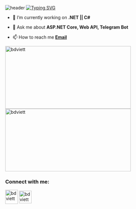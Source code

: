 ![header](https://capsule-render.vercel.app/api?type=waving&color=gradient&height=250&section=header&text=ELMURODSALOMOV,&desc=Backend%20developer&fontSize=55&fontAlignY=40&fontAlign=44&descAlignY=53&descAlign=53&animation=fadeIn)
[![Typing SVG](https://readme-typing-svg.herokuapp.com?font=Fira+Code&pause=1000&color=6413F7&center=true&random=false&width=435&lines=Hi+there%2C+I'm+Elmurod+%F0%9F%91%8B;I+am+a+.Net+developer%F0%9F%92%BB)](https://git.io/typing-svg)

- 🔭 I’m currently working on **.NET || C#**

- 💬 Ask me about **ASP.NET Core, Web API, Telegram Bot**

- 📫 How to reach me **[Email](salomovelmurod062@gmail.com)**

<p align="left">
  <img align="left" src="https://github-readme-stats.vercel.app/api/top-langs/?username=ELMURODSALOMOV&hide_progress=true&theme=radical" alt="bdviett" height="200" width="400"/>
  <img align="center" src="https://github-readme-stats.vercel.app/api?username=ELMURODSALOMOV&show_icons=true&theme=radical" alt="bdviett" height="200"width="400" />
</p>
<h3 align="left">Connect with me:</h3>
<a href="https://www.instagram.com/salomov3732?igsh=OGQ5ZDc2ODk2ZA==" target="blank"><img align="center" src="https://raw.githubusercontent.com/rahuldkjain/github-profile-readme-generator/master/src/images/icons/Social/instagram.svg" alt="bdviett" height="45" width="40" /></a>
<a href="https://t.me/Elmurod_Salomov" target="blank"><img align="center" width="40" src="https://cdn.icon-icons.com/icons2/2864/PNG/512/telegram_logo_icon_181740.png" 
alt="bdviett" height="40" width="35" /></a>

